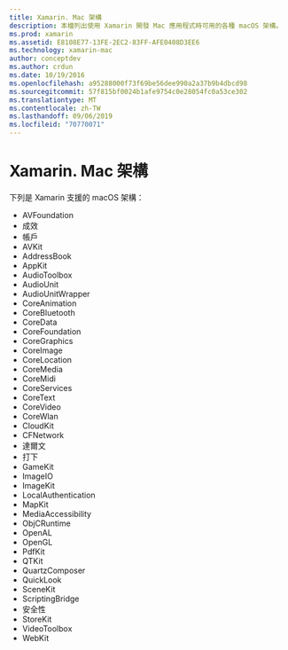 ```yaml
---
title: Xamarin. Mac 架構
description: 本檔列出使用 Xamarin 開發 Mac 應用程式時可用的各種 macOS 架構。
ms.prod: xamarin
ms.assetid: E8108E77-13FE-2EC2-83FF-AFE0408D3EE6
ms.technology: xamarin-mac
author: conceptdev
ms.author: crdun
ms.date: 10/19/2016
ms.openlocfilehash: a95288000f73f69be56dee990a2a37b9b4dbcd98
ms.sourcegitcommit: 57f815bf0024b1afe9754c0e28054fc0a53ce302
ms.translationtype: MT
ms.contentlocale: zh-TW
ms.lasthandoff: 09/06/2019
ms.locfileid: "70770071"
---
```

# <a name="xamarinmac-frameworks"></a>Xamarin. Mac 架構

下列是 Xamarin 支援的 macOS 架構：

- AVFoundation 
- 成效
- 帳戶
- AVKit
- AddressBook 
- AppKit 
- AudioToolbox 
- AudioUnit 
- AudioUnitWrapper 
- CoreAnimation 
- CoreBluetooth 
- CoreData 
- CoreFoundation 
- CoreGraphics 
- CoreImage 
- CoreLocation 
- CoreMedia 
- CoreMidi 
- CoreServices 
- CoreText 
- CoreVideo 
- CoreWlan 
- CloudKit
- CFNetwork
- 達爾文 
- 打下 
- GameKit 
- ImageIO 
- ImageKit 
- LocalAuthentication
- MapKit
- MediaAccessibility
- ObjCRuntime 
- OpenAL 
- OpenGL 
- PdfKit 
- QTKit 
- QuartzComposer 
- QuickLook 
- SceneKit 
- ScriptingBridge 
- 安全性 
- StoreKit 
- VideoToolbox
- WebKit
